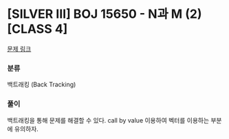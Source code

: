 # [SILVER III] BOJ 15650 - N과 M (2) [CLASS 4]

[문제 링크](https://boj.kr/15650)

### 분류

백트래킹 (Back Tracking)

### 풀이

백트래킹을 통해 문제를 해결할 수 있다. call by value 이용하여 벡터를 이용하는 부분에 유의하자.